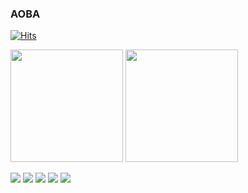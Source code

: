 ### AOBA

[![Hits](https://hits.seeyoufarm.com/api/count/incr/badge.svg?url=https%3A%2F%2Fgithub.com%2FdevDrigo&count_bg=%235C00A6&title_bg=%23555555&icon=github.svg&icon_color=%23E2ECF1&title=Visitantes%3A&edge_flat=false)](https://hits.seeyoufarm.com)

<div>
  <img height="180em"  src="https://github-readme-stats.vercel.app/api?username=devDrigo&theme=midnight-purple&show_icons=true">
  <img height="180em"  src="https://github-readme-stats.vercel.app/api/top-langs/?username=devDrigo&layout=compact">
</div>

<div> 

  <a href="https://www.instagram.com/devdrigo/" target="_blank"><img src="https://img.shields.io/badge/-Instagram-%23E4405F?style=for-the-badge&logo=instagram&logoColor=white" target="_blank"></a>
 	<a href="" target="_blank"><img src="https://img.shields.io/badge/Twitch-9146FF?style=for-the-badge&logo=twitch&logoColor=white" target="_blank"></a>
  <a href="" target="_blank"><img src="https://img.shields.io/badge/Discord-7289DA?style=for-the-badge&logo=discord&logoColor=white" target="_blank"></a> 
  <a href = ""><img src="https://img.shields.io/badge/-Gmail-%23333?style=for-the-badge&logo=gmail&logoColor=white" target="_blank"></a>
  <a href="https://www.linkedin.com/in/devdrigo" target="_blank"><img src="https://img.shields.io/badge/-LinkedIn-%230077B5?style=for-the-badge&logo=linkedin&logoColor=white" target="_blank"></a> 
  
</div>
